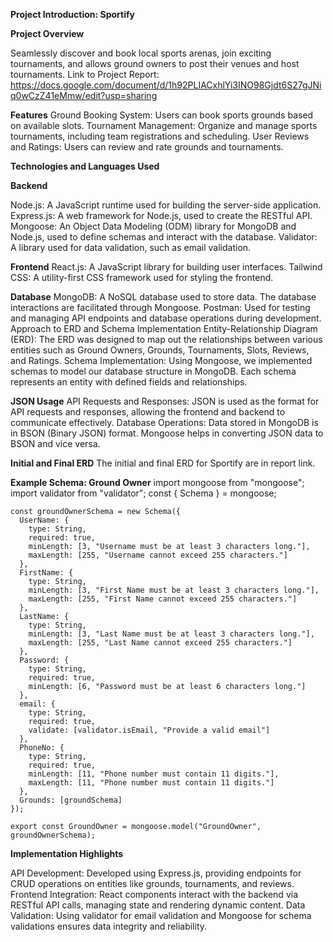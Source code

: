 **Project Introduction: Sportify**

**Project Overview**

Seamlessly discover and book local sports arenas, join exciting tournaments, and allows ground owners to post their venues and host tournaments.
Link to Project Report: https://docs.google.com/document/d/1h92PLIACxhlYi3INO98Gjdt6S27gJNiq0wCzZ41eMmw/edit?usp=sharing


**Features**
Ground Booking System: Users can book sports grounds based on available slots.
Tournament Management: Organize and manage sports tournaments, including team registrations and scheduling.
User Reviews and Ratings: Users can review and rate grounds and tournaments.

****Technologies and Languages Used****

**Backend**

Node.js: A JavaScript runtime used for building the server-side application.
Express.js: A web framework for Node.js, used to create the RESTful API.
Mongoose: An Object Data Modeling (ODM) library for MongoDB and Node.js, used to define schemas and interact with the database.
Validator: A library used for data validation, such as email validation.

**Frontend**
React.js: A JavaScript library for building user interfaces.
Tailwind CSS: A utility-first CSS framework used for styling the frontend.

**Database**
MongoDB: A NoSQL database used to store data. The database interactions are facilitated through Mongoose.
Postman: Used for testing and managing API endpoints and database operations during development.
Approach to ERD and Schema Implementation
Entity-Relationship Diagram (ERD): The ERD was designed to map out the relationships between various entities such as Ground Owners, Grounds, Tournaments, Slots, Reviews, and Ratings.
Schema Implementation: Using Mongoose, we implemented schemas to model our database structure in MongoDB. Each schema represents an entity with defined fields and relationships.

**JSON Usage**
API Requests and Responses: JSON is used as the format for API requests and responses, allowing the frontend and backend to communicate effectively.
Database Operations: Data stored in MongoDB is in BSON (Binary JSON) format. Mongoose helps in converting JSON data to BSON and vice versa.

**Initial and Final ERD**
The initial and final ERD for Sportify are in report link.


**Example Schema: Ground Owner**
    import mongoose from "mongoose";
    import validator from "validator";
    const { Schema } = mongoose;
    
    const groundOwnerSchema = new Schema({
      UserName: {
        type: String,
        required: true,
        minLength: [3, "Username must be at least 3 characters long."],
        maxLength: [255, "Username cannot exceed 255 characters."]
      },
      FirstName: {
        type: String,
        minLength: [3, "First Name must be at least 3 characters long."],
        maxLength: [255, "First Name cannot exceed 255 characters."]
      },
      LastName: {
        type: String,
        minLength: [3, "Last Name must be at least 3 characters long."],
        maxLength: [255, "Last Name cannot exceed 255 characters."]
      },
      Password: {
        type: String,
        required: true,
        minLength: [6, "Password must be at least 6 characters long."]
      },
      email: {
        type: String,
        required: true,
        validate: [validator.isEmail, "Provide a valid email"]
      },
      PhoneNo: {
        type: String,
        required: true,
        minLength: [11, "Phone number must contain 11 digits."],
        maxLength: [11, "Phone number must contain 11 digits."]
      },
      Grounds: [groundSchema]
    });
    
    export const GroundOwner = mongoose.model("GroundOwner", groundOwnerSchema);


**Implementation Highlights**

API Development: Developed using Express.js, providing endpoints for CRUD operations on entities like grounds, tournaments, and reviews.
Frontend Integration: React components interact with the backend via RESTful API calls, managing state and rendering dynamic content.
Data Validation: Using validator for email validation and Mongoose for schema validations ensures data integrity and reliability.



